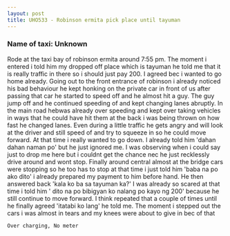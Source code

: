 ```yaml
---
layout: post
title: UHO533 - Robinson ermita pick place until tayuman
---
```


### Name of taxi: Unknown

Rode at the taxi bay of robinson ermita around 7:55 pm. The moment i entered i told him my dropped off place which is tayuman he told me that it is really traffic in there so i should just pay 200. I agreed bec i wanted to go home already. Going out to the front entrance of robinson i already noticed his bad behaviour he kept honking on the private car in front of us after passing that car he started to speed off and he almost hit a guy. The guy jump off and he continued speeding of and kept changing lanes abruptly. In the main road hebwas already over speeding and kept  over taking vehicles in ways that he could have hit them at the back i was being thrown on how fast he changed lanes. Even during a little traffic he gets angry and will look at the driver and still speed of and try to squeeze in so he could move forward. At that time i really wanted to go down. I already told him 'dahan dahan naman po' but he just ignored me. I was observing when i could say just to drop me here but i couldnt get the chance nec he just recklessly drive around and wont stop. Finally around central almost at the bridge cars were stopping so he too has to stop at that time i just told him 'baba na po ako dito' i already prepared my payment to him before hand. He then answered back 'kala ko ba sa tayuman ka?'  I was already so scared at that time i told him ' dito na po bibigyan ko nalang po kayo ng 200' because he still continue to move forward. I think repeated that a couple of times until he finally agreed 'itatabi ko lang' he told me. The moment i stepped out the cars i was almost in tears and my knees were about to give in bec of that

```Over charging, No meter```

